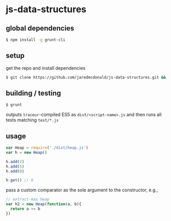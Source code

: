 # js-data-structures

## global dependencies

```bash
$ npm install -g grunt-cli
```

## setup

get the repo and install dependencies

```bash
$ git clone https://github.com/jaredmcdonald/js-data-structures.git && npm install
```

## building / testing

```bash
$ grunt
```

outputs `traceur`-compiled ES5 as `dist/<script-name>.js` and then runs all tests matching `test/*.js`

## usage

```javascript
var Heap = require('./dist/heap.js')
var h = new Heap()

h.add(2)
h.add(5)
h.add(0)

h.get() // 0
```
pass a custom comparator as the sole argument to the constructor, e.g.,

```javascript
// extract-max heap
var h2 = new Heap(function(a, b){
  return a >= b  
})
```
